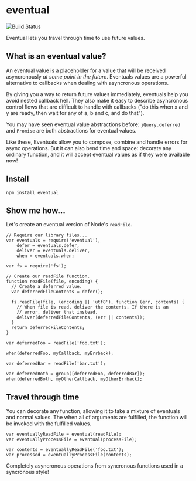 # eventual

[![Build Status](https://secure.travis-ci.org/Gozala/eventual.png)](http://travis-ci.org/Gozala/eventual)

Eventual lets you travel through time to use future values.

## What is an eventual value?

An eventual value is a placeholder for a value that will be
received asyncronously *at some point in the future*. Eventuals values are
a powerful alternative to callbacks when dealing with asyncronous operations. 

By giving you a way to return future values immediately, eventuals help
you avoid nested callback hell. They also make it easy to describe asyncronous
control flows that are difficult to handle with callbacks ("do this when
x and y are ready, then wait for any of a, b and c, and do that").

You may have seen eventual value abstractions before: `jQuery.deferred` and
`Promise` are both abstractions for eventual values.

Like these, Eventuals allow you to compose, combine and handle errors for
async operations. But it can also bend time and space: decorate any ordinary function,
and it will accept eventual values as if they were available now!

## Install

    npm install eventual

## Show me how...

Let's create an eventual version of Node's `readFile`.

    // Require our library files...
    var eventuals = require('eventual'),
        defer = eventuals.defer,
        deliver = eventuals.deliver,
        when = eventuals.when;
    
    var fs = require('fs');
    
    // Create our readFile function.
    function readFile(file, encoding) {
      // Create a deferred value.
      var deferredFileContents = defer();
      
      fs.readFile(file, (encoding || 'utf8'), function (err, contents) {
        // When file is read, deliver the contents. If there is an
        // error, deliver that instead.
        deliver(deferredFileContents, (err || contents));
      }
      return deferredFileContents;
    }
    
    var deferredFoo = readFile('foo.txt');

    when(deferredFoo, myCallback, myErrback);

    var deferredBar = readFile('bar.txt');

    var deferredBoth = group([deferredFoo, deferredBar]);
    when(deferredBoth, myOtherCallback, myOtherErrback);

## Travel through time

You can decorate any function, allowing it to take a mixture of
eventuals and normal values. The when all of arguments are fulfilled,
the function will be invoked with the fulfilled values.

    var eventuallyReadFile = eventual(readFile);
    var eventuallyProcessFile = eventual(processFile);
    
    var contents = eventuallyReadFile('foo.txt');
    var processed = eventuallyProcessFile(contents);

Completely asyncronous operations from syncronous functions used in a
syncronous style!
